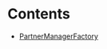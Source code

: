 

# Contents
- [PartnerManagerFactory](PartnerManagerFactory.sol/contract.PartnerManagerFactory.md)
